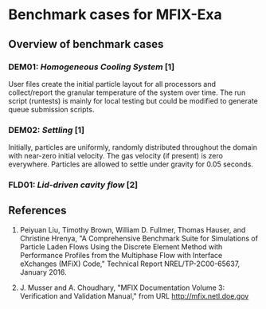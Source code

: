 # Benchmark cases for MFIX-Exa


## Overview of benchmark cases

### DEM01: _Homogeneous Cooling System_ [1]

User files create the initial particle layout for all processors and collect/report the granular temperature of the system over time. The run script (runtests) is mainly for local testing but could be modified to generate queue submission scripts.

### DEM02: _Settling_ [1]

Initially, particles are uniformly, randomly distributed throughout the domain with near-zero initial velocity. The gas velocity (if present) is zero everywhere. Particles are allowed to settle under gravity for 0.05 seconds.

### FLD01: _Lid-driven cavity flow_ [2]


## References
1. Peiyuan Liu, Timothy Brown, William D. Fullmer, Thomas Hauser, and Christine Hrenya, "A Comprehensive Benchmark Suite for Simulations of Particle Laden Flows Using the Discrete Element Method with Performance Profiles from the Multiphase Flow with Interface eXchanges (MFiX) Code," Technical Report NREL/TP-2C00-65637, January 2016.

2. J. Musser and A. Choudhary, "MFIX Documentation Volume 3: Verification and Validation Manual," from URL http://mfix.netl.doe.gov
